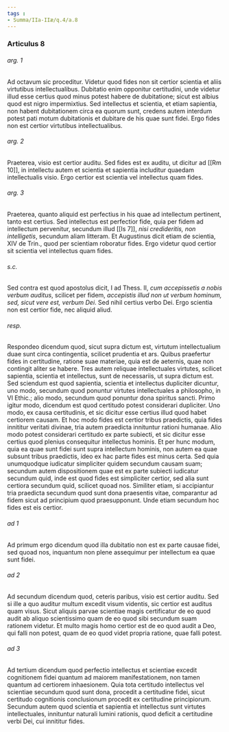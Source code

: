 ```yaml
---
tags : 
- Summa/IIa-IIæ/q.4/a.8
---
```


### Articulus 8

###### arg. 1
Ad octavum sic proceditur. Videtur quod fides non sit certior scientia et aliis virtutibus intellectualibus. Dubitatio enim opponitur certitudini, unde videtur illud esse certius quod minus potest habere de dubitatione; sicut est albius quod est nigro impermixtius. Sed intellectus et scientia, et etiam sapientia, non habent dubitationem circa ea quorum sunt, credens autem interdum potest pati motum dubitationis et dubitare de his quae sunt fidei. Ergo fides non est certior virtutibus intellectualibus.

###### arg. 2
Praeterea, visio est certior auditu. Sed fides est ex auditu, ut dicitur ad [[Rm 10]], in intellectu autem et scientia et sapientia includitur quaedam intellectualis visio. Ergo certior est scientia vel intellectus quam fides.

###### arg. 3
Praeterea, quanto aliquid est perfectius in his quae ad intellectum pertinent, tanto est certius. Sed intellectus est perfectior fide, quia per fidem ad intellectum pervenitur, secundum illud [[Is 7]], *nisi credideritis, non intelligetis*, secundum aliam litteram. Et Augustinus dicit etiam de scientia, XIV de Trin., quod per scientiam roboratur fides. Ergo videtur quod certior sit scientia vel intellectus quam fides.

###### s.c.
Sed contra est quod apostolus dicit, I ad Thess. II, *cum accepissetis a nobis verbum auditus*, scilicet per fidem, *accepistis illud non ut verbum hominum, sed, sicut vere est, verbum Dei*. Sed nihil certius verbo Dei. Ergo scientia non est certior fide, nec aliquid aliud.

###### resp.
Respondeo dicendum quod, sicut supra dictum est, virtutum intellectualium duae sunt circa contingentia, scilicet prudentia et ars. Quibus praefertur fides in certitudine, ratione suae materiae, quia est de aeternis, quae non contingit aliter se habere. Tres autem reliquae intellectuales virtutes, scilicet sapientia, scientia et intellectus, sunt de necessariis, ut supra dictum est. Sed sciendum est quod sapientia, scientia et intellectus dupliciter dicuntur, uno modo, secundum quod ponuntur virtutes intellectuales a philosopho, in VI Ethic.; alio modo, secundum quod ponuntur dona spiritus sancti. Primo igitur modo, dicendum est quod certitudo potest considerari dupliciter. Uno modo, ex causa certitudinis, et sic dicitur esse certius illud quod habet certiorem causam. Et hoc modo fides est certior tribus praedictis, quia fides innititur veritati divinae, tria autem praedicta innituntur rationi humanae. Alio modo potest considerari certitudo ex parte subiecti, et sic dicitur esse certius quod plenius consequitur intellectus hominis. Et per hunc modum, quia ea quae sunt fidei sunt supra intellectum hominis, non autem ea quae subsunt tribus praedictis, ideo ex hac parte fides est minus certa. Sed quia unumquodque iudicatur simpliciter quidem secundum causam suam; secundum autem dispositionem quae est ex parte subiecti iudicatur secundum quid, inde est quod fides est simpliciter certior, sed alia sunt certiora secundum quid, scilicet quoad nos. Similiter etiam, si accipiantur tria praedicta secundum quod sunt dona praesentis vitae, comparantur ad fidem sicut ad principium quod praesupponunt. Unde etiam secundum hoc fides est eis certior.

###### ad 1
Ad primum ergo dicendum quod illa dubitatio non est ex parte causae fidei, sed quoad nos, inquantum non plene assequimur per intellectum ea quae sunt fidei.

###### ad 2
Ad secundum dicendum quod, ceteris paribus, visio est certior auditu. Sed si ille a quo auditur multum excedit visum videntis, sic certior est auditus quam visus. Sicut aliquis parvae scientiae magis certificatur de eo quod audit ab aliquo scientissimo quam de eo quod sibi secundum suam rationem videtur. Et multo magis homo certior est de eo quod audit a Deo, qui falli non potest, quam de eo quod videt propria ratione, quae falli potest.

###### ad 3
Ad tertium dicendum quod perfectio intellectus et scientiae excedit cognitionem fidei quantum ad maiorem manifestationem, non tamen quantum ad certiorem inhaesionem. Quia tota certitudo intellectus vel scientiae secundum quod sunt dona, procedit a certitudine fidei, sicut certitudo cognitionis conclusionum procedit ex certitudine principiorum. Secundum autem quod scientia et sapientia et intellectus sunt virtutes intellectuales, innituntur naturali lumini rationis, quod deficit a certitudine verbi Dei, cui innititur fides.

